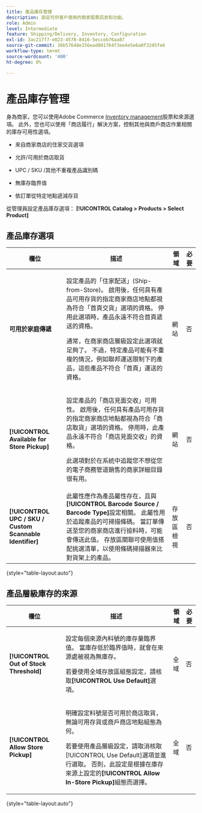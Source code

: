 ```yaml
---
title: 產品庫存管理
description: 設定可供客戶使用的商家股票訊息和功能。
role: Admin
level: Intermediate
feature: Shipping/Delivery, Inventory, Configuration
exl-id: 3ac217f7-e823-4578-8416-5ecceb76aa87
source-git-commit: 36b57648e156ead801764f3ee4e5e6a0f3245fe6
workflow-type: tm+mt
source-wordcount: '400'
ht-degree: 0%

---
```


# 產品庫存管理

身為商家，您可以使用Adobe Commerce [Inventory management](https://docs.magento.com/user-guide/catalog/inventory-management.html)股票和來源選項。 此外，您也可以使用「商店履行」解決方案，控制其他與商戶商店作業相關的庫存可用性選項。

- 來自商家商店的住家交貨選項

- 允許/可用於商店取貨

- UPC / SKU /其他不重複產品識別碼

- 無庫存臨界值

- 依訂單從特定地點遞減存貨

從管理員設定產品庫存選項： **[!UICONTROL Catalog > Products > Select Product]**

## **產品庫存選項**

| **欄位** | **描述** | **領域** | **必要** |
|----------------------------------------------------------|-----------------------------------------------------------------------------------------------------------------------------------------------------------------------------------------------------------------------------------------------------------------------------------------------------------------------------------------------------------------------------------------------------------------------------------------------------------------------------------------------------------------------------------------------------------|------------|--------------|
| **可用於家庭傳遞** | <p>設定產品的「住家配送」(Ship-from-Store)。 啟用後，任何具有產品可用存貨的指定商家商店地點都視為符合「首頁交貨」選項的資格。 停用此選項時，產品永遠不符合首頁遞送的資格。</p>通常，在商家商店層級設定此選項就足夠了。 不過，特定產品可能有不重複的情況，例如聯邦運送限制下的產品，這些產品不符合「首頁」運送的資格。</p> | 網站 | 否 |
| **[!UICONTROL Available for Store Pickup]** | <p>設定產品的「商店見面交收」可用性。 啟用後，任何具有產品可用存貨的指定商家商店地點都視為符合「商店取貨」選項的資格。 停用時，此產品永遠不符合「商店見面交收」的資格。</p><p>此選項對於在系統中追蹤您不想從您的電子商務管道銷售的商家詳細目錄很有用。</p> | 網站 | 否 |
| **[!UICONTROL UPC / SKU / Custom Scannable Identifier]** | 此屬性應作為產品屬性存在，且與&#x200B;**[!UICONTROL Barcode Source / Barcode Type]**&#x200B;設定相關。 此屬性用於追蹤產品的可掃描條碼。 當訂單傳送至您的商家商店進行撿料時，可能會傳送此值。 存放區關聯可使用值搭配挑選清單，以使用條碼掃描器來比對貨架上的產品。 | 存放區檢視 | 否 |

{style="table-layout:auto"}

## 產品層級庫存的來源

| **欄位** | **描述** | **領域** | **必要** |
|-----------------------------------------|---------------------------------------------------------------------------------------------------------------------------------------------------------------------------------------------------------------------------------------------------------------------------------------------------------------------------------------------------------------------------------------------------------|-----------|--------------|
| **[!UICONTROL Out of Stock Threshold]** | <p>設定每個來源內料號的庫存量臨界值。 當庫存低於臨界值時，就會在來源處被視為無庫存。</p><p>若要使用全域存放區組態設定，請核取&#x200B;**[!UICONTROL Use Default]**&#x200B;選項。</p> | 全域 | 否 |
| **[!UICONTROL Allow Store Pickup]** | <p>明確設定料號是否可用於商店取貨，無論可用存貨或商戶商店地點組態為何。</p><p>若要使用產品層級設定，請取消核取[!UICONTROL Use Default]選項並進行選取。 否則，此設定是根據在庫存來源上設定的&#x200B;**[!UICONTROL Allow In-Store Pickup]**&#x200B;組態而選擇。</p> | 全域 | 否 |

{style="table-layout:auto"}

